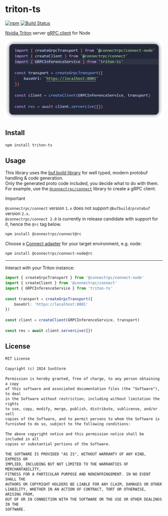 # triton-ts

[![npm](https://badgen.net/npm/v/triton-ts)](https://www.npmjs.com/package/triton-ts)
[![Build Status](https://github.com/MrExplode/triton-ts/actions/workflows/build.yml/badge.svg)](https://github.com/MrExplode/triton-ts/actions)

[Nvidia Triton](https://docs.nvidia.com/deeplearning/triton-inference-server/user-guide/docs/index.html) server [gRPC client](https://github.com/triton-inference-server/common/tree/main/protobuf) for Node    

<p align="center">
  <img src="docs/demo.png" alt="demo image" />
</p>
 

## Install
```bash
npm install triton-ts
```

## Usage
This library uses the [buf.build library](https://github.com/bufbuild/protobuf-es) for well typed, modern protobuf handling & code generation.  
Only the generated proto code included, you decide what to do with them. For example, use the [`@connectrpc/connect`](https://github.com/connectrpc/connect-es) library to create a gRPC client.

> [!IMPORTANT]   
> `@connectrpc/connect` version `1.x` does not support `@bufbuild/protobuf` version `2.x`.  
> `@connectrpc/connect 2.0` is currently in release candidate with support for it, hence the `@rc` tag below.   

```bash
npm install @connectrpc/connect@rc
```
Choose a [Connect adapter](https://github.com/connectrpc/connect-es?tab=readme-ov-file#packages) for your target environment, e.g. node:
```bash
npm install @connectrpc/connect-node@rc
```

----
Interact with your Triton instance:  

```typescript
import { createGrpcTransport } from '@connectrpc/connect-node'
import { createClient } from '@connectrpc/connect'
import { GRPCInferenceService } from 'triton-ts'

const transport = createGrpcTransport({
    baseUrl: 'https://localhost:8001'
})

const client = createClient(GRPCInferenceService, transport)

const res = await client.serverLive({})
```


## License
```
MIT License

Copyright (c) 2024 SunStorm

Permission is hereby granted, free of charge, to any person obtaining a copy
of this software and associated documentation files (the "Software"), to deal
in the Software without restriction, including without limitation the rights
to use, copy, modify, merge, publish, distribute, sublicense, and/or sell
copies of the Software, and to permit persons to whom the Software is
furnished to do so, subject to the following conditions:

The above copyright notice and this permission notice shall be included in all
copies or substantial portions of the Software.

THE SOFTWARE IS PROVIDED "AS IS", WITHOUT WARRANTY OF ANY KIND, EXPRESS OR
IMPLIED, INCLUDING BUT NOT LIMITED TO THE WARRANTIES OF MERCHANTABILITY,
FITNESS FOR A PARTICULAR PURPOSE AND NONINFRINGEMENT. IN NO EVENT SHALL THE
AUTHORS OR COPYRIGHT HOLDERS BE LIABLE FOR ANY CLAIM, DAMAGES OR OTHER
LIABILITY, WHETHER IN AN ACTION OF CONTRACT, TORT OR OTHERWISE, ARISING FROM,
OUT OF OR IN CONNECTION WITH THE SOFTWARE OR THE USE OR OTHER DEALINGS IN THE
SOFTWARE.

```
